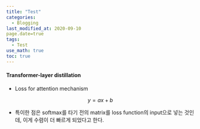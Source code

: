 ```yaml
---
title: "Test"
categories: 
  - Blogging
last_modified_at: 2020-09-10
page.date=true
tags:
  - Test
use_math: true
toc: true
---
```

#### Transformer-layer distillation

* Loss for attention mechanism

$$
y=ax+b
$$

* 특이한 점은 softmax를 타기 전의 matrix를 loss function의 input으로 넣는 것인데, 이게 수렴이 더 빠르게 되었다고 한다.
